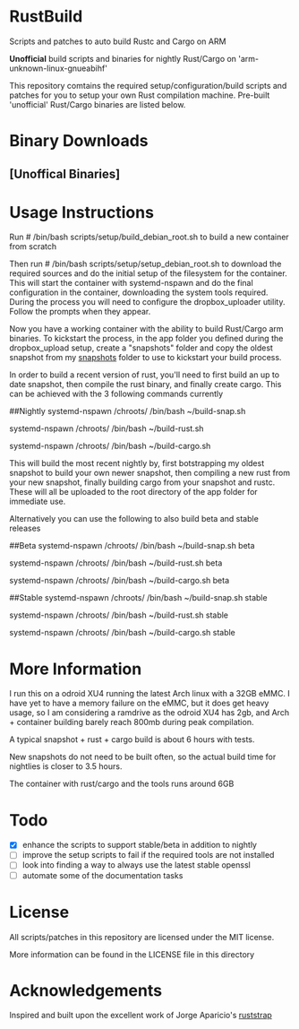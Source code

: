 # RustBuild
Scripts and patches to auto build Rustc and Cargo on ARM

**Unofficial** build scripts and binaries for nightly Rust/Cargo on 'arm-unknown-linux-gnueabihf'

This repository comtains the required setup/configuration/build scripts and patches for you to setup your own Rust compilation machine. Pre-built 'unofficial' Rust/Cargo binaries are listed below.

# Binary Downloads
## [Unoffical Binaries]

# Usage Instructions
Run # /bin/bash scripts/setup/build_debian_root.sh <name of container> to build a new container from scratch

Then run # /bin/bash scripts/setup/setup_debian_root.sh <name of container> to download the required sources and do the initial setup of the filesystem for the container. This will start the container with systemd-nspawn and do the final configuration in the container, downloading the system tools required. During the process you will need to configure the dropbox_uploader utility. Follow the prompts when they appear.

Now you have a working container with the ability to build Rust/Cargo arm binaries. To kickstart the process, in the app folder you defined during the dropbox_upload setup, create a "snapshots" folder and copy the oldest snapshot from my [snapshots](https://www.dropbox.com/sh/a7kpdcglzsga8yk/AAAjM05nNf8lkbmpuraKZnEXa?dl=0) folder to use to kickstart your build process.

In order to build a recent version of rust, you'll need to first build an up to date snapshot, then compile the rust binary, and finally create cargo.
This can be achieved with the 3 following commands currently

##Nightly
systemd-nspawn /chroots/<name of container> /bin/bash ~/build-snap.sh

systemd-nspawn /chroots/<name of container> /bin/bash ~/build-rust.sh

systemd-nspawn /chroots/<name of container> /bin/bash ~/build-cargo.sh

This will build the most recent nightly by, first botstrapping my oldest snapshot to build your own newer snapshot, then compiling a new rust from your new snapshot, finally building cargo from your snapshot and rustc. These will all be uploaded to the root directory of the app folder for immediate use.

Alternatively you can use the following to also build beta and stable releases

##Beta
systemd-nspawn /chroots/<name of container> /bin/bash ~/build-snap.sh beta

systemd-nspawn /chroots/<name of container> /bin/bash ~/build-rust.sh beta

systemd-nspawn /chroots/<name of container> /bin/bash ~/build-cargo.sh beta

##Stable
systemd-nspawn /chroots/<name of container> /bin/bash ~/build-snap.sh stable

systemd-nspawn /chroots/<name of container> /bin/bash ~/build-rust.sh stable

systemd-nspawn /chroots/<name of container> /bin/bash ~/build-cargo.sh stable

# More Information
I run this on a odroid XU4 running the latest Arch linux with a 32GB eMMC. I have yet to have a memory failure on the eMMC, but it does get heavy usage, so I am considering a ramdrive as the odroid XU4 has 2gb, and Arch + container building barely reach 800mb during peak compilation.

A typical snapshot + rust + cargo build is about 6 hours with tests.

New snapshots do not need to be built often, so the actual build time for
nightlies is closer to 3.5 hours.

 The container with rust/cargo and the tools runs around 6GB

# Todo
- [x] enhance the scripts to support stable/beta in addition to nightly
- [ ] improve the setup scripts to fail if the required tools are not installed
- [ ] look into finding a way to always use the latest stable openssl
- [ ] automate some of the documentation tasks

# License
All scripts/patches in this repository are licensed under the MIT license.

More information can be found in the LICENSE file in this directory

# Acknowledgements
Inspired and built upon the excellent work of Jorge Aparicio's [ruststrap](https://github.com/japaric/ruststrap)

[Unofficial Binaries]: https://www.dropbox.com/sh/ewam0qujfdfaf19/AAB0_fQF7unuuqwDBZ1dF5fla?dl=0
